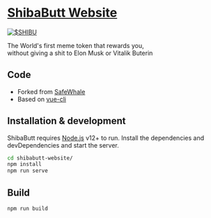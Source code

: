 # [ShibaButt Website](https://github.com/vuejs/vue-cli)

[![$SHIBU](https://shibabutt.dog/share.jpg)](https://shibabutt.dog)

The World's first meme token that rewards you,  
without giving a shit to Elon Musk or Vitalik Buterin

## Code

- Forked from [SafeWhale](https://github.com/SafeWhaleFinance/SafeWhaleFinance)
- Based on [vue-cli](https://github.com/vuejs/vue-cli)


## Installation & development

ShibaButt requires [Node.js](https://nodejs.org/) v12+ to run.
Install the dependencies and devDependencies and start the server.

```sh
cd shibabutt-website/
npm install
npm run serve
```

## Build

```sh
npm run build
```
